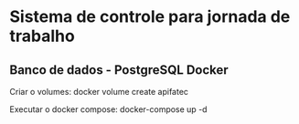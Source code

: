 # Sistema de controle para jornada de trabalho

## Banco de dados - PostgreSQL Docker

Criar o volumes: docker volume create apifatec

Executar o docker compose: docker-compose up -d
